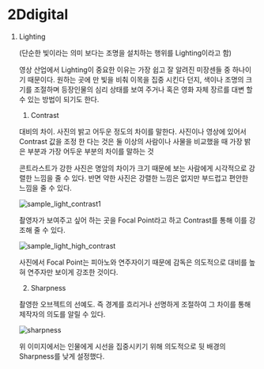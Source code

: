 # 2Ddigital

  1. Lighting
    
      (단순한 빛이라는 의미 보다는 조명을 설치하는 행위를 Lighting이라고 함)
      
      영상 산업에서 Lighting이 중요한 이유는 가장 쉽고 잘 알려진 미장센들 중 하나이기 때문이다. 
      원하는 곳에 만 빛을 비춰 이목을 집중 시킨다 던지, 색이나 조명의 크기를 조절하며 등장인물의 심리 상태를 보여 주거나 혹은 영화 자체 장르를 대변 할 수 있는 
      방법이 되기도 한다.
      
     1) Contrast
     
      대비의 차이. 사진의 밝고 어두운 정도의 차이를 말한다.
      사진이나 영상에 있어서 Contrast 값을 조정 한 다는 것은 둘 이상의 사람이나 사물을 비교했을 때 가장 밝은 부분과 가장 어두운 부분의 차이를 말하는 것
      
      콘트라스트가 강한 사진은 명암의 차이가 크기 때문에 보는 사람에게 시각적으로 강렬한 느낌을 줄 수 있다.
      반면 약한 사진은 강렬한 느낌은 없지만 부드럽고 편안한 느낌을 줄 수 있다.
      
      ![sample_light_contrast1](https://user-images.githubusercontent.com/90597842/146639675-75b01dff-8793-499b-ac61-99e5145cf858.jpg)
      
      촬영자가 보여주고 싶어 하는 곳을 Focal Point라고 하고 Contrast를 통해 이를 강조해 줄 수 있다.
      
      ![sample_light_high_contrast](https://user-images.githubusercontent.com/90597842/146639768-ebba28dc-2dee-4d85-b93a-4ec11072010b.jpg)
      
      사진에서 Focal Point는 피아노와 연주자이기 때문에 감독은 의도적으로 대비를 높혀 연주자만 보이게 강조한 것이다.
      
     2) Sharpness
     
       촬영한 오브젝트의 선예도. 즉 경계를 흐리거나 선명하게 조절하여 그 차이를 통해 제작자의 의도를 알릴 수 있다.
       
       ![sharpness](https://user-images.githubusercontent.com/90597842/146640210-6b70f9b2-66cf-4fd8-99d0-532199190e65.png)
       
       위 이미지에서는 인물에게 시선을 집중시키기 위해 의도적으로 뒷 배경의 Sharpness를 낮게 설정했다.
       
       
      
      
      
      
      
      
      
      
      
      
      
     
       
      
       
  
